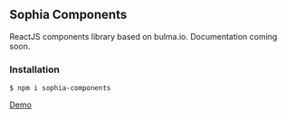 ## Sophia Components

ReactJS components library based on bulma.io. Documentation coming soon.

### Installation

```
$ npm i sophia-components
```

[Demo](https://dkcoders.github.io/sophia-components/)